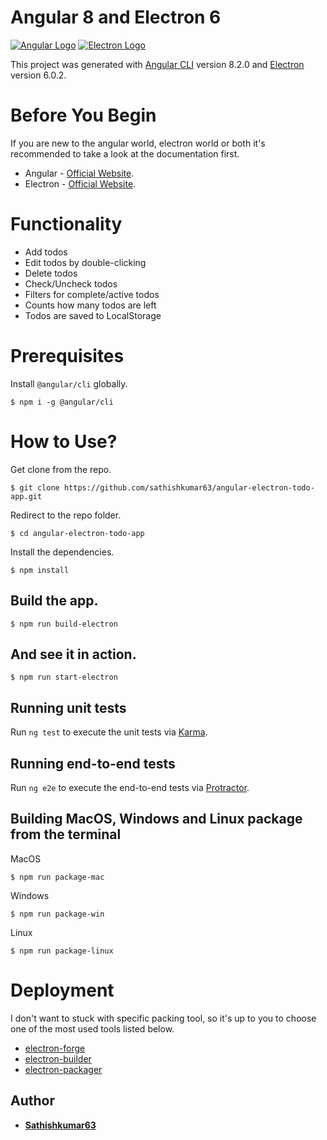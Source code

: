 # Angular 8 and Electron 6
[![Angular Logo](https://www.vectorlogo.zone/logos/angular/angular-icon.svg)](https://angular.io/) [![Electron Logo](https://www.vectorlogo.zone/logos/electronjs/electronjs-icon.svg)](https://electronjs.org/)

This project was generated with [Angular CLI](https://github.com/angular/angular-cli) version 8.2.0 and [Electron](https://electronjs.org/) version 6.0.2.

# Before You Begin

If you are new to the angular world, electron world or both it's recommended to take a look at the documentation first.

 * Angular - [Official Website](https://angular.io/).
 * Electron - [Official Website](https://electronjs.org/).

# Functionality

* Add todos
* Edit todos by double-clicking
* Delete todos
* Check/Uncheck todos
* Filters for complete/active todos
* Counts how many todos are left
* Todos are saved to LocalStorage

# Prerequisites

Install `@angular/cli` globally.

```
$ npm i -g @angular/cli
```
# How to Use?

Get clone from the repo.

```
$ git clone https://github.com/sathishkumar63/angular-electron-todo-app.git
```

Redirect to the repo folder.

```
$ cd angular-electron-todo-app
```

Install the dependencies.

```
$ npm install
```

## Build the app.

```
$ npm run build-electron
```

## And see it in action.

```
$ npm run start-electron
```

## Running unit tests

Run `ng test` to execute the unit tests via [Karma](https://karma-runner.github.io).

## Running end-to-end tests

Run `ng e2e` to execute the end-to-end tests via [Protractor](http://www.protractortest.org/).

## Building MacOS, Windows and Linux package from the terminal

MacOS

```
$ npm run package-mac
```

Windows

```
$ npm run package-win
```

Linux

```
$ npm run package-linux
```

# Deployment

I don't want to stuck with specific packing tool, so it's up to you to choose one of the most used tools listed below.

 * [electron-forge](https://github.com/electron-userland/electron-forge)
 * [electron-builder](https://github.com/electron-userland/electron-builder)
 * [electron-packager](https://github.com/electron-userland/electron-packager)

## Author

* **[Sathishkumar63](https://github.com/sathishkumar63)** 
